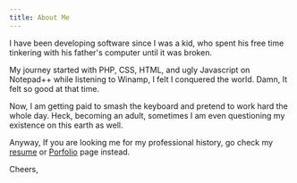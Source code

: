 ```yaml
---
title: About Me
---
```


I have been developing software since I was a kid, who spent his free time tinkering with his father's computer until it was broken.

My journey started with PHP, CSS, HTML, and ugly Javascript on Notepad++ while listening to Winamp, I felt I conquered the world. Damn, It felt so good at that time.

Now, I am getting paid to smash the keyboard and pretend to work hard the whole day. Heck, becoming an adult, sometimes I am even questioning my existence on this earth as well.


Anyway, If you are looking me for my professional history, go check my [resume](/resume) or [Porfolio](/portfolio) page instead. 

Cheers,